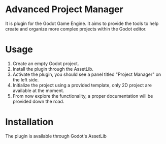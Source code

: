 # Advanced Project Manager
It is plugin for the Godot Game Engine.
It aims to provide the tools to help create and organize more complex projects within the Godot editor.

# Usage
1. Create an empty Godot project.
2. Install the plugin through the AssetLib.
3. Activate the plugin, you should see a panel titled "Project Manager" on the left side.
4. Initialize the project using a provided template, only 2D project are available at the moment.
5. From now explore the functionality, a proper documentation will be provided down the road.

# Installation
The plugin is available through Godot's AssetLib
